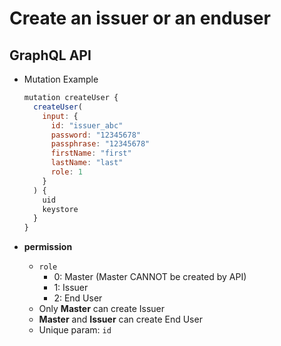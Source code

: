 
# Create an issuer or an enduser

## GraphQL API

- Mutation Example
  ```javascript
  mutation createUser {
    createUser(
      input: {
        id: "issuer_abc"
        password: "12345678"
        passphrase: "12345678"
        firstName: "first"
        lastName: "last"
        role: 1
      }
    ) {
      uid
      keystore
    }
  }
  ```


- **permission**
  - `role`
    - 0: Master (Master CANNOT be created by API)
    - 1: Issuer
    - 2: End User
  - Only **Master** can create Issuer
  - **Master** and **Issuer** can create End User
  - Unique param: `id`